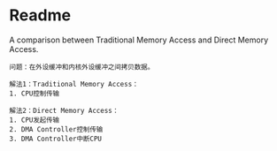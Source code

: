 # Readme
A comparison between Traditional Memory Access and Direct Memory Access.

```
问题：在外设缓冲和内核外设缓冲之间拷贝数据。
```

```
解法1：Traditional Memory Access：
1. CPU控制传输
```

```
解法2：Direct Memory Access：
1. CPU发起传输
2. DMA Controller控制传输
3. DMA Controller中断CPU
```
